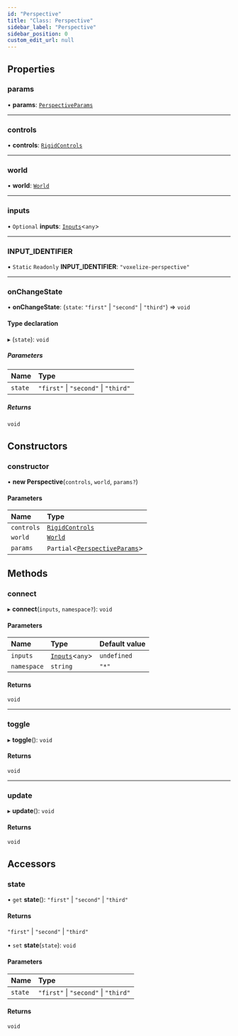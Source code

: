 ```yaml
---
id: "Perspective"
title: "Class: Perspective"
sidebar_label: "Perspective"
sidebar_position: 0
custom_edit_url: null
---
```


## Properties

### params

• **params**: [`PerspectiveParams`](../modules.md#perspectiveparams-98)

___

### controls

• **controls**: [`RigidControls`](RigidControls.md)

___

### world

• **world**: [`World`](World.md)

___

### inputs

• `Optional` **inputs**: [`Inputs`](Inputs.md)<`any`\>

___

### INPUT\_IDENTIFIER

▪ `Static` `Readonly` **INPUT\_IDENTIFIER**: ``"voxelize-perspective"``

___

### onChangeState

• **onChangeState**: (`state`: ``"first"`` \| ``"second"`` \| ``"third"``) => `void`

#### Type declaration

▸ (`state`): `void`

##### Parameters

| Name | Type |
| :------ | :------ |
| `state` | ``"first"`` \| ``"second"`` \| ``"third"`` |

##### Returns

`void`

## Constructors

### constructor

• **new Perspective**(`controls`, `world`, `params?`)

#### Parameters

| Name | Type |
| :------ | :------ |
| `controls` | [`RigidControls`](RigidControls.md) |
| `world` | [`World`](World.md) |
| `params` | `Partial`<[`PerspectiveParams`](../modules.md#perspectiveparams-98)\> |

## Methods

### connect

▸ **connect**(`inputs`, `namespace?`): `void`

#### Parameters

| Name | Type | Default value |
| :------ | :------ | :------ |
| `inputs` | [`Inputs`](Inputs.md)<`any`\> | `undefined` |
| `namespace` | `string` | `"*"` |

#### Returns

`void`

___

### toggle

▸ **toggle**(): `void`

#### Returns

`void`

___

### update

▸ **update**(): `void`

#### Returns

`void`

## Accessors

### state

• `get` **state**(): ``"first"`` \| ``"second"`` \| ``"third"``

#### Returns

``"first"`` \| ``"second"`` \| ``"third"``

• `set` **state**(`state`): `void`

#### Parameters

| Name | Type |
| :------ | :------ |
| `state` | ``"first"`` \| ``"second"`` \| ``"third"`` |

#### Returns

`void`
